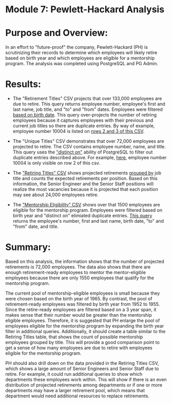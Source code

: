 # Module 7: Pewlett-Hackard Analysis

# Purpose and Overview:
In an effort to "future-proof" the company, Pewlett-Hackard (PH) is scrutinizing their records to determine which employees will likely retire based on birth year and which employees are eligible for a mentorship program.  The analysis was completed using PostgreSQL and PG Admin.

# Results: 

* The "Retirement Titles" CSV projects that over 133,000 employees are due to retire.  This query returns employee number, employee's first and last name, job title, and "to" and "from" dates.  Employees were filtered [based on birth date](https://github.com/laurlen2112/Pewlett-Hackard-Analysis/blob/main/resources/del_1_retirement_code.png).  This query over-projects the number of retiring employees because it captures employees with their previous and current job titles so there are duplicate entries.  By way of example, employee number 10004 is listed on [rows 2 and 3 of this CSV](https://github.com/laurlen2112/Pewlett-Hackard-Analysis/blob/main/resources/retirement_titles_CSV.png).

* The "Unique Titles" CSV demonstrates that over 72,000 employees are projected to retire.  The CSV contains employee number, name, and title.  This query uses the ["distinct on"](https://github.com/laurlen2112/Pewlett-Hackard-Analysis/blob/main/resources/del_%201_unique_titles_code.png) ability of PostgreSQL to filter out duplicate entries described above.  For example, [here](https://github.com/laurlen2112/Pewlett-Hackard-Analysis/blob/main/resources/unique_titles_csv.png), employee number 10004 is only visible on row 2 of this csv.

* The ["Retiring Titles" CSV](https://github.com/laurlen2112/Pewlett-Hackard-Analysis/blob/main/resources/retiring%20titles.png) shows projected retirements [grouped by](https://github.com/laurlen2112/Pewlett-Hackard-Analysis/blob/main/resources/del_1_count_code.png) job title and counts the expected retirements per position.  Based on this information, the Senior Engineer and the Senior Staff positions will realize the most vacancies because it is projected that each position may see about 24,000 employees retire.

* The ["Mentorship Eligibility" CSV](https://github.com/laurlen2112/Pewlett-Hackard-Analysis/blob/main/resources/mentorship_elig.png) shows over that 1500 employees are eligible for the mentorship program.  Employees were filtered based on birth year and "distinct on" elimiated duplicate entries.  [This query](https://github.com/laurlen2112/Pewlett-Hackard-Analysis/blob/main/resources/del_2_code.png) returns the employee's number, first and last name, birth date, "to" and "from" date, and title.  


# Summary:

Based on this analysis, the information shows that the number of projected retirements is 72,000 employees. The data also shows that there are enough retirement-ready employees to mentor the mentor-eligible employees because there are only 1550 employees that qualify for the mentorship program.

The current pool of mentorship-eligible employees is small because they were chosen based on the birth year of 1965.  By contrast, the pool of retirement-ready employees was filtered by birth year from 1952 to 1955.  Since the retire-ready employees are filtered based on a 3 year span, it makes sense that their number would be greater than the mentorship eligible employees.  Therefore, it is suggested that PH enlarge the pool of employees eligible for the mentorship program by expanding the birth year filter in additional queries. Additionally, it should create a table similar to the Retiring Titles table, that shows the count of possible mentorship employees grouped by title.  This will provide a good comparison point to get a sense of how many employees are due to retire with employees eligible for the mentorship program. 

PH should also drill down on the data provided in the Retiring Titles CSV, which shows a large amount of Senior Engineers and Senior Staff due to retire. For example, it could run additional queries to show which departments these employees work within.  This will show if there is an even distribution of projected retirements among departments or if one or more departments may have a larger retirement pool, which means that department would need additional resources to replace retirements.  
